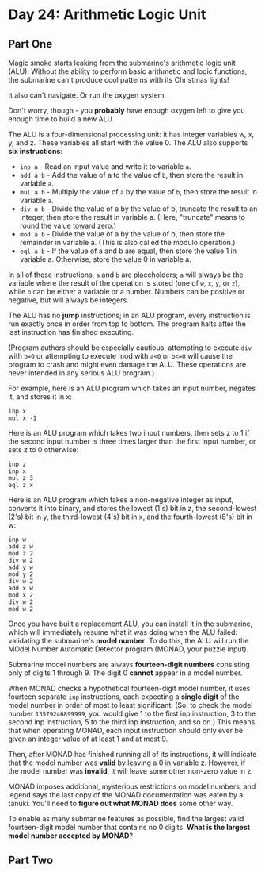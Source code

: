 # Day 24: Arithmetic Logic Unit

## Part One

Magic smoke starts leaking from the submarine's arithmetic logic unit (ALU). Without the ability to perform basic arithmetic and logic functions, the submarine can't produce cool patterns with its Christmas lights!

It also can't navigate. Or run the oxygen system.

Don't worry, though - you **probably** have enough oxygen left to give you enough time to build a new ALU.

The ALU is a four-dimensional processing unit: it has integer variables w, x, y, and z. These variables all start with the value 0. The ALU also supports **six instructions**:

- `inp a` - Read an input value and write it to variable `a`.
- `add a b` - Add the value of a to the value of `b`, then store the result in variable `a`.
- `mul a b` - Multiply the value of `a` by the value of `b`, then store the result in variable `a`.
- `div a b` - Divide the value of a by the value of b, truncate the result to an integer, then store the result in variable a. (Here, "truncate" means to round the value toward zero.)
- `mod a b` - Divide the value of a by the value of b, then store the remainder in variable a. (This is also called the modulo operation.)
- `eql a b` - If the value of a and b are equal, then store the value 1 in variable a. Otherwise, store the value 0 in variable a.

In all of these instructions, `a` and `b` are placeholders; `a` will always be the variable where the result of the operation is stored (one of `w`, `x`, `y`, or `z`), while `b` can be either a variable or a number. Numbers can be positive or negative, but will always be integers.

The ALU has no **jump** instructions; in an ALU program, every instruction is run exactly once in order from top to bottom. The program halts after the last instruction has finished executing.

(Program authors should be especially cautious; attempting to execute `div` with `b=0` or attempting to execute mod with `a<0` or `b<=0` will cause the program to crash and might even damage the ALU. These operations are never intended in any serious ALU program.)

For example, here is an ALU program which takes an input number, negates it, and stores it in x:

```
inp x
mul x -1
```

Here is an ALU program which takes two input numbers, then sets z to 1 if the second input number is three times larger than the first input number, or sets z to 0 otherwise:

```
inp z
inp x
mul z 3
eql z x
```

Here is an ALU program which takes a non-negative integer as input, converts it into binary, and stores the lowest (1's) bit in z, the second-lowest (2's) bit in y, the third-lowest (4's) bit in x, and the fourth-lowest (8's) bit in w:

```
inp w
add z w
mod z 2
div w 2
add y w
mod y 2
div w 2
add x w
mod x 2
div w 2
mod w 2
```

Once you have built a replacement ALU, you can install it in the submarine, which will immediately resume what it was doing when the ALU failed: validating the submarine's **model number**. To do this, the ALU will run the MOdel Number Automatic Detector program (MONAD, your puzzle input).

Submarine model numbers are always **fourteen-digit numbers** consisting only of digits 1 through 9. The digit 0 **cannot** appear in a model number.

When MONAD checks a hypothetical fourteen-digit model number, it uses fourteen separate `inp` instructions, each expecting a **single digit** of the model number in order of most to least significant. (So, to check the model number `13579246899999`, you would give 1 to the first inp instruction, 3 to the second inp instruction, 5 to the third inp instruction, and so on.) This means that when operating MONAD, each input instruction should only ever be given an integer value of at least 1 and at most 9.

Then, after MONAD has finished running all of its instructions, it will indicate that the model number was **valid** by leaving a 0 in variable z. However, if the model number was **invalid**, it will leave some other non-zero value in z.

MONAD imposes additional, mysterious restrictions on model numbers, and legend says the last copy of the MONAD documentation was eaten by a tanuki. You'll need to **figure out what MONAD does** some other way.

To enable as many submarine features as possible, find the largest valid fourteen-digit model number that contains no 0 digits. **What is the largest model number accepted by MONAD**?

## Part Two

